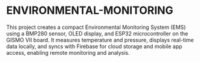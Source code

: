 # ENVIRONMENTAL-MONITORING
This project creates a compact Environmental Monitoring System (EMS) using a BMP280 sensor, OLED display, and ESP32 microcontroller on the GISMO VII board. It measures temperature and pressure, displays real-time data locally, and syncs with Firebase for cloud storage and mobile app access, enabling remote monitoring and analysis.
